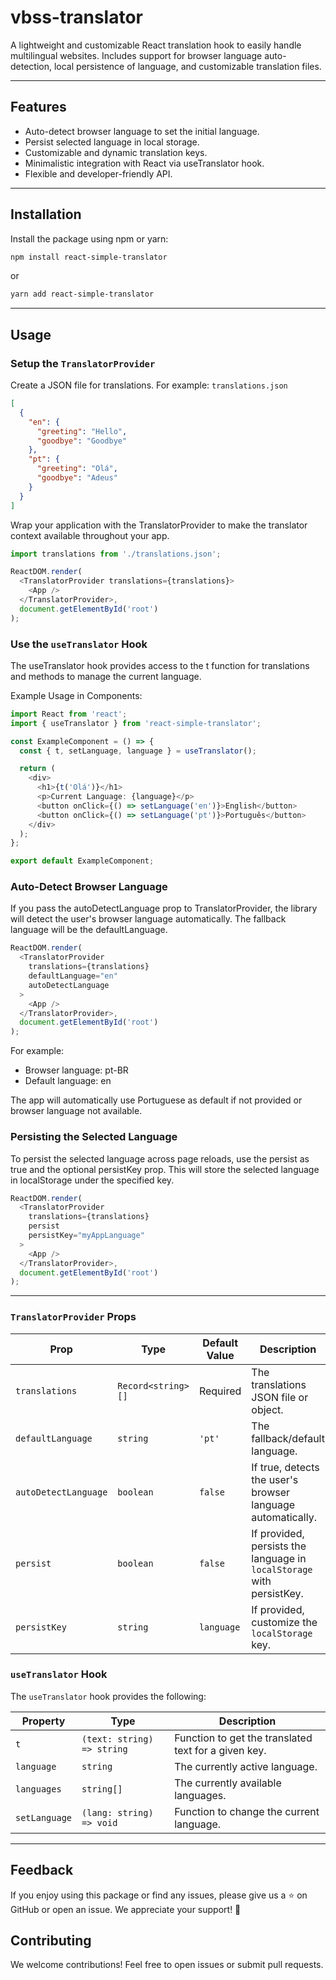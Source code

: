 # vbss-translator

A lightweight and customizable React translation hook to easily handle multilingual websites. Includes support for browser language auto-detection, local persistence of language, and customizable translation files.

---

## Features

- Auto-detect browser language to set the initial language.
- Persist selected language in local storage.
- Customizable and dynamic translation keys.
- Minimalistic integration with React via useTranslator hook.
- Flexible and developer-friendly API.

---

## Installation

Install the package using npm or yarn:

```bash
npm install react-simple-translator
```

or

```bash
yarn add react-simple-translator
```

---

## Usage

### Setup the `TranslatorProvider`

Create a JSON file for translations. For example: `translations.json`

```json
[
  {
    "en": {
      "greeting": "Hello",
      "goodbye": "Goodbye"
    },
    "pt": {
      "greeting": "Olá",
      "goodbye": "Adeus"
    }
  }
]
```

Wrap your application with the TranslatorProvider to make the translator context available throughout your app.

```typescript
import translations from './translations.json';

ReactDOM.render(
  <TranslatorProvider translations={translations}>
    <App />
  </TranslatorProvider>,
  document.getElementById('root')
);
```

### Use the `useTranslator` Hook

The useTranslator hook provides access to the t function for translations and methods to manage the current language.

Example Usage in Components:

```typescript
import React from 'react';
import { useTranslator } from 'react-simple-translator';

const ExampleComponent = () => {
  const { t, setLanguage, language } = useTranslator();

  return (
    <div>
      <h1>{t('Olá')}</h1>
      <p>Current Language: {language}</p>
      <button onClick={() => setLanguage('en')}>English</button>
      <button onClick={() => setLanguage('pt')}>Português</button>
    </div>
  );
};

export default ExampleComponent;
```

### Auto-Detect Browser Language

If you pass the autoDetectLanguage prop to TranslatorProvider, the library will detect the user's browser language automatically. The fallback language will be the defaultLanguage.

```typescript
ReactDOM.render(
  <TranslatorProvider
    translations={translations} 
    defaultLanguage="en" 
    autoDetectLanguage 
  >
    <App />
  </TranslatorProvider>,
  document.getElementById('root')
);
```

For example:

- Browser language: pt-BR
- Default language: en

The app will automatically use Portuguese as default if not provided or browser language not available.

### Persisting the Selected Language

To persist the selected language across page reloads, use the persist as true and the optional persistKey prop. This will store the selected language in localStorage under the specified key.

```typescript
ReactDOM.render(
  <TranslatorProvider
    translations={translations}
    persist
    persistKey="myAppLanguage" 
  >
    <App />
  </TranslatorProvider>,
  document.getElementById('root')
);
```

---

### **`TranslatorProvider` Props**

|Prop|Type|Default Value|Description|
|---|---|---|---|
|`translations`|`Record<string>[]`|Required|The translations JSON file or object.|
|`defaultLanguage`|`string`|`'pt'`|The fallback/default language.|
|`autoDetectLanguage`|`boolean`|`false`|If true, detects the user's browser language automatically.|
|`persist`|`boolean`|`false`|If provided, persists the language in `localStorage` with persistKey.|
|`persistKey`|`string`|`language`|If provided, customize the `localStorage` key.|


### **`useTranslator` Hook**

The `useTranslator` hook provides the following:

|Property|Type|Description|
|---|---|---|
|`t`|`(text: string) => string`|Function to get the translated text for a given key.|
|`language`|`string`|The currently active language.|
|`languages`|`string[]`|The currently available languages.|
|`setLanguage`|`(lang: string) => void`|Function to change the current language.|

---

## Feedback

If you enjoy using this package or find any issues, please give us a ⭐ on GitHub or open an issue. We appreciate your support! 🚀

## Contributing

We welcome contributions! Feel free to open issues or submit pull requests.
